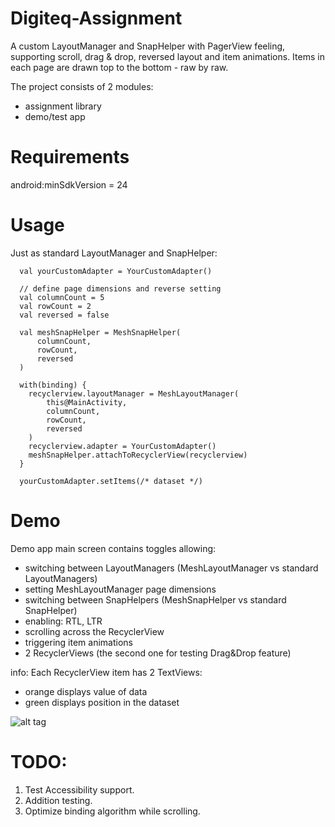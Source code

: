 # Digiteq-Assignment

A custom LayoutManager and SnapHelper with PagerView feeling, supporting scroll, drag & drop, reversed layout and item animations.
Items in each page are drawn top to the bottom - raw by raw.

The project consists of 2 modules:
- assignment library 
- demo/test app

# Requirements
android:minSdkVersion = 24

# Usage

Just as standard LayoutManager and SnapHelper:
```
  val yourCustomAdapter = YourCustomAdapter()

  // define page dimensions and reverse setting
  val columnCount = 5
  val rowCount = 2
  val reversed = false

  val meshSnapHelper = MeshSnapHelper(
	  columnCount,
	  rowCount,
	  reversed
  )

  with(binding) {
  	recyclerview.layoutManager = MeshLayoutManager(
  		this@MainActivity,
  		columnCount,
  		rowCount,
  		reversed
  	)
  	recyclerview.adapter = YourCustomAdapter()
  	meshSnapHelper.attachToRecyclerView(recyclerview)
  }

  yourCustomAdapter.setItems(/* dataset */)

```

# Demo

Demo app main screen contains toggles allowing:
- switching between LayoutManagers (MeshLayoutManager vs standard LayoutManagers)
- setting MeshLayoutManager page dimensions
- switching between SnapHelpers (MeshSnapHelper vs standard SnapHelper)
- enabling: RTL, LTR
- scrolling across the RecyclerView
- triggering item animations
- 2 RecyclerViews (the second one for testing Drag&Drop feature)

info: Each RecyclerView item has 2 TextViews:
- orange displays value of data
- green displays position in the dataset


![alt tag](https://github.com/gkuziel/Digiteq-Assignment/assets/5773920/03ac4001-18e6-4a0b-b41d-9386857a3261)


# TODO:

1. Test Accessibility support.
6. Addition testing.
7. Optimize binding algorithm while scrolling.
